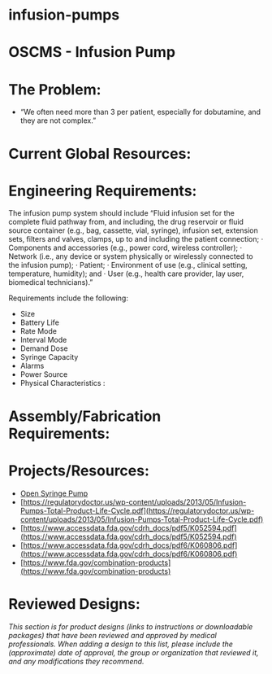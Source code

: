 # infusion-pumps

# OSCMS - Infusion Pump

# The Problem:

- “We often need more than 3 per patient, especially for dobutamine, and they are not complex.”

# Current Global Resources:

# Engineering Requirements:

The infusion pump system should include “Fluid infusion set for the complete fluid pathway from, and including, the drug reservoir or fluid source container (e.g., bag, cassette, vial, syringe), infusion set, extension sets, filters and valves, clamps, up to and including the patient connection; · Components and accessories (e.g., power cord, wireless controller); · Network (i.e., any device or system physically or wirelessly connected to the infusion pump); · Patient; · Environment of use (e.g., clinical setting, temperature, humidity); and · User (e.g., health care provider, lay user, biomedical technicians).”

Requirements include the following:

- Size
- Battery Life
- Rate Mode
- Interval Mode
- Demand Dose
- Syringe Capacity
- Alarms
- Power Source
- Physical Characteristics :

# Assembly/Fabrication Requirements:

# Projects/Resources:

- [Open Syringe Pump](https://www.open-electronics.org/guest_projects/openpump-an-open-source-hardware-syringe-pump/)
- [https://regulatorydoctor.us/wp-content/uploads/2013/05/Infusion-Pumps-Total-Product-Life-Cycle.pdf](https://regulatorydoctor.us/wp-content/uploads/2013/05/Infusion-Pumps-Total-Product-Life-Cycle.pdf)
- [https://www.accessdata.fda.gov/cdrh_docs/pdf5/K052594.pdf](https://www.accessdata.fda.gov/cdrh_docs/pdf5/K052594.pdf)
- [https://www.accessdata.fda.gov/cdrh_docs/pdf6/K060806.pdf](https://www.accessdata.fda.gov/cdrh_docs/pdf6/K060806.pdf)
- [https://www.fda.gov/combination-products](https://www.fda.gov/combination-products)

# Reviewed Designs:

*This section is for product designs (links to instructions or downloadable packages) that have been reviewed and approved by medical professionals. When adding a design to this list, please include the (approximate) date of approval, the group or organization that reviewed it, and any modifications they recommend.*